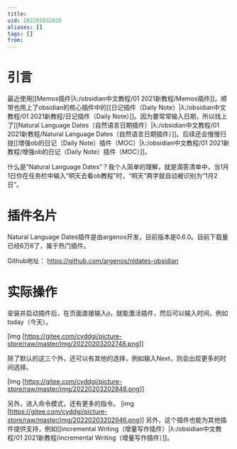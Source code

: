 ```yaml
---
title: 
uid: 202202032020
aliases: []
tags: []
from: 
---
```

# 引言
最近使用[[Memos插件|λ:/obsidian中文教程/01 2021新教程/Memos插件]]，顺带也用上了obsidian的核心插件中的[[日记插件（Daily Note）|λ:/obsidian中文教程/01 2021新教程/日记插件（Daily Note）]]。因为要常常输入日期，所以找上了[[Natural Language Dates（自然语言日期插件）|λ:/obsidian中文教程/01 2021新教程/Natural Language Dates（自然语言日期插件）]]。后续还会慢慢归拢[[增强ob的日记（Daily Note）插件（MOC）|λ:/obsidian中文教程/01 2021新教程/增强ob的日记（Daily Note）插件（MOC）]]。

什么是“Natural Language Dates”？我个人简单的理解，就是滴答清单中，当1月1日你在任务栏中输入“明天去看ob教程”时，“明天”两字就自动被识别为“1月2日”。

# 插件名片
Natural Language Dates插件是由argenos开发，目前版本是0.6.0。目前下载量已经6万6了，属于热门插件。

Github地址： https://github.com/argenos/nldates-obsidian

# 实际操作
安装并启动插件后，在页面直接输入`@`，就能激活插件，然后可以输入时间，例如today（今天）。

[img [https://gitee.com/cyddgi/picture-store/raw/master/img/20220203202748.png]]

除了默认的这三个外，还可以有其他的选择，例如输入Next，则会出现更多的时间选择。

[img [https://gitee.com/cyddgi/picture-store/raw/master/img/20220203202848.png]]

另外，进入命令模式，还有更多的指令。
[img [https://gitee.com/cyddgi/picture-store/raw/master/img/20220203202946.png]]
另外，这个插件也能为其他插件提供支持，例如[[incremental Writing（增量写作插件）|λ:/obsidian中文教程/01 2021新教程/incremental Writing（增量写作插件）]]。